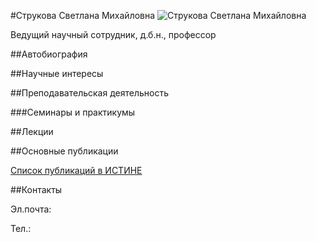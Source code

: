 #Струкова Светлана Михайловна
![Струкова Светлана Михайловна](./strukova.jpg "Струкова Светлана Михайловна")

Ведущий научный сотрудник, д.б.н., профессор

##Автобиография

##Научные интересы

##Преподавательская деятельность

###Семинары и практикумы

##Лекции

##Основные публикации

[Список публикаций в ИСТИНЕ](http://istina.msu.ru/profile/SvetlanaStrukova/)

##Контакты

Эл.почта:

Тел.: